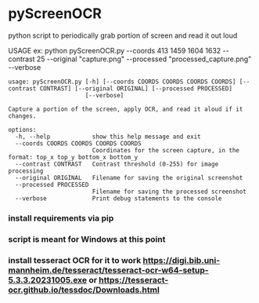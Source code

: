 # pyScreenOCR
python script to periodically grab portion of screen and read it out loud

USAGE ex: python pyScreenOCR.py --coords 413 1459 1604 1632 --contrast 25 --original "capture.png" --processed "processed_capture.png" --verbose

```
usage: pyScreenOCR.py [-h] [--coords COORDS COORDS COORDS COORDS] [--contrast CONTRAST] [--original ORIGINAL] [--processed PROCESSED]
                      [--verbose]

Capture a portion of the screen, apply OCR, and read it aloud if it changes.

options:
  -h, --help            show this help message and exit
  --coords COORDS COORDS COORDS COORDS
                        Coordinates for the screen capture, in the format: top_x top_y bottom_x bottom_y
  --contrast CONTRAST   Contrast threshold (0-255) for image processing
  --original ORIGINAL   Filename for saving the original screenshot
  --processed PROCESSED
                        Filename for saving the processed screenshot
  --verbose             Print debug statements to the console
```


### install requirements via pip
### script is meant for Windows at this point
### install tesseract OCR for it to work https://digi.bib.uni-mannheim.de/tesseract/tesseract-ocr-w64-setup-5.3.3.20231005.exe or https://tesseract-ocr.github.io/tessdoc/Downloads.html